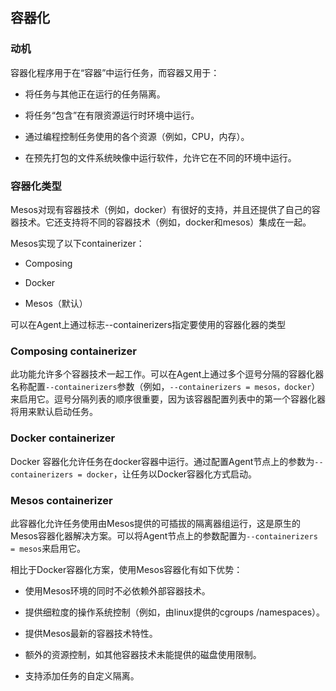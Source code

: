 ## 容器化

### 动机

容器化程序用于在“容器”中运行任务，而容器又用于：

* 将任务与其他正在运行的任务隔离。

* 将任务“包含”在有限资源运行时环境中运行。

* 通过编程控制任务使用的各个资源（例如，CPU，内存）。

* 在预先打包的文件系统映像中运行软件，允许它在不同的环境中运行。


### 容器化类型

Mesos对现有容器技术（例如，docker）有很好的支持，并且还提供了自己的容器技术。它还支持将不同的容器技术（例如，docker和mesos）集成在一起。

Mesos实现了以下containerizer：

* Composing

* Docker

* Mesos（默认）


可以在Agent上通过标志--containerizers指定要使用的容器化器的类型

### **Composing containerizer**

此功能允许多个容器技术一起工作。可以在Agent上通过多个逗号分隔的容器化器名称配置`--containerizers`参数（例如，`--containerizers = mesos，docker`）来启用它。逗号分隔列表的顺序很重要，因为该容器配置列表中的第一个容器化器将用来默认启动任务。

### **Docker containerizer**

Docker 容器化允许任务在docker容器中运行。通过配置Agent节点上的参数为`--containerizers = docker`，让任务以Docker容器化方式启动。

### **Mesos containerizer**

此容器化允许任务使用由Mesos提供的可插拔的隔离器组运行，这是原生的Mesos容器化器解决方案。可以将Agent节点上的参数配置为`--containerizers = mesos`来启用它。

相比于Docker容器化方案，使用Mesos容器化有如下优势：

* 使用Mesos环境的同时不必依赖外部容器技术。

* 提供细粒度的操作系统控制（例如，由linux提供的cgroups \/namespaces）。

* 提供Mesos最新的容器技术特性。

* 额外的资源控制，如其他容器技术未能提供的磁盘使用限制。

* 支持添加任务的自定义隔离。


